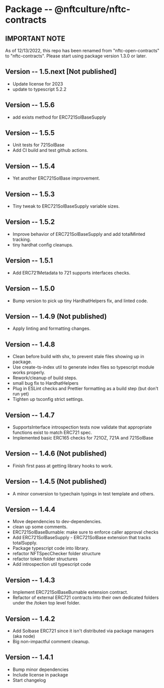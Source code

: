 # Package -- @nftculture/nftc-contracts

## IMPORTANT NOTE
As of 12/13/2022, this repo has been renamed from "nftc-open-contracts" to "nftc-contracts". Please start using package version 1.3.0 or later.


## Version -- 1.5.next [Not published]
- Update license for 2023
- update to typescript 5.2.2


## Version -- 1.5.6
- add exists method for ERC721SolBaseSupply


## Version -- 1.5.5
- Unit tests for 721SolBase
- Add CI build and test github actions.


## Version -- 1.5.4
- Yet another ERC721SolBase improvement.


## Version -- 1.5.3
- Tiny tweak to ERC721SolBaseSupply variable sizes.


## Version -- 1.5.2
- Improve behavior of ERC721SolBaseSupply and add totalMinted tracking.
- tiny hardhat config cleanups.


## Version -- 1.5.1
- Add ERC721Metadata to 721 supports interfaces checks.


## Version -- 1.5.0
- Bump version to pick up tiny HardhatHelpers fix, and linted code.


## Version -- 1.4.9 (Not published)
- Apply linting and formatting changes.


## Version -- 1.4.8
- Clean before build with shx, to prevent stale files showing up in package.
- Use create-ts-index util to generate index files so typescript module works properly.
- Rework/cleanup of build steps.
- small bug fix to HardhatHelpers
- Plug in ESLint checks and Prettier formatting as a build step (but don't run yet)
- Tighten up tsconfig strict settings.


## Version -- 1.4.7
- SupportsInterface introspection tests now validate that appropriate functions exist to match ERC721 spec.
- Implemented basic ERC165 checks for 721OZ, 721A and 721SolBase


## Version -- 1.4.6 (Not published)
- Finish first pass at getting library hooks to work.


## Version -- 1.4.5 (Not published)
- A minor conversion to typechain typings in test template and others.


## Version -- 1.4.4
- Move dependencies to dev-dependencies.
- clean up some comments.
- ERC721SolBaseBurnable: make sure to enforce caller approval checks
- Add ERC721SolBaseSupply - ERC721SolBase extension that tracks totalSupply.
- Package typescript code into library.
- refactor NFTSpecChecker folder structure
- refactor token folder structures
- Add introspection util typescript code


## Version -- 1.4.3
- Implement ERC721SolBaseBurnable extension contract.
- Refactor of external ERC721 contracts into their own dedicated folders under the /token top level folder.


## Version -- 1.4.2
- Add Solbase ERC721 since it isn't distributed via package managers (aka node)
- Big non-impactful comment cleanup.


## Version -- 1.4.1
- Bump minor dependencies
- Include license in package
- Start changelog